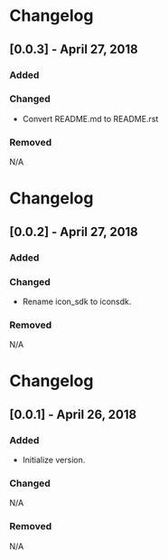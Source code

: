 # Changelog

## [0.0.3] - April 27, 2018
### Added

### Changed
 - Convert README.md to README.rst

### Removed
N/A


# Changelog

## [0.0.2] - April 27, 2018
### Added

### Changed
 - Rename icon_sdk to iconsdk.

### Removed
N/A


# Changelog

## [0.0.1] - April 26, 2018
### Added
 - Initialize version.

### Changed
N/A

### Removed
N/A
